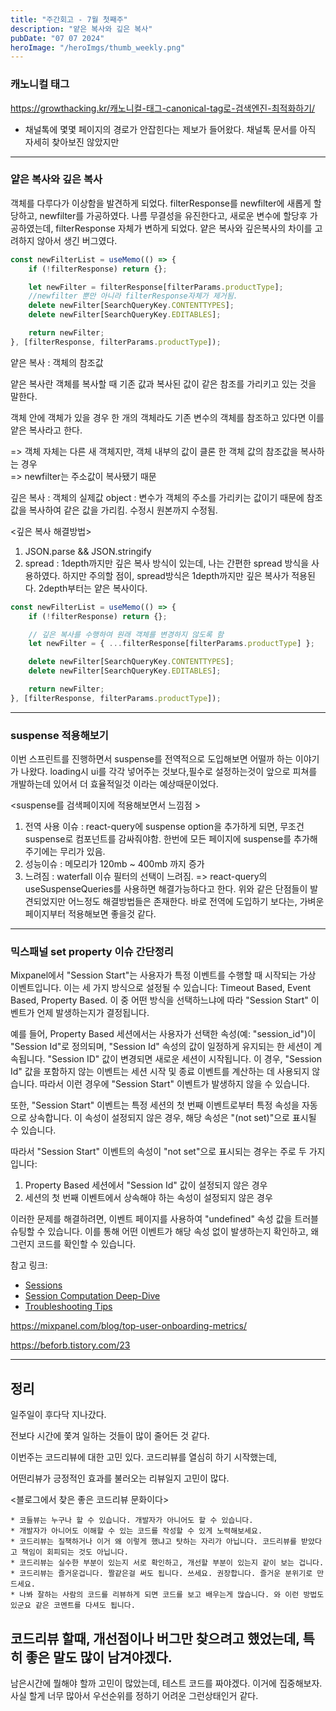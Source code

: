 ```yaml
---
title: "주간회고 - 7월 첫째주"
description: "얕은 복사와 깊은 복사"
pubDate: "07 07 2024"
heroImage: "/heroImgs/thumb_weekly.png"
---
```


### 캐노니컬 태그

https://growthacking.kr/캐노니컬-태그-canonical-tag로-검색엔진-최적화하기/

- 채널톡에 몇몇 페이지의 경로가 안잡힌다는 제보가 들어왔다.
  채널톡 문서를 아직 자세히 찾아보진 않았지만

---

### 얕은 복사와 깊은 복사

객체를 다루다가 이상함을 발견하게 되었다.
filterResponse를 newfilter에 새롭게 할당하고, newfilter를 가공하였다.
나름 무결성을 유진한다고, 새로운 변수에 할당후 가공하였는데,
filterResponse 자체가 변하게 되었다.
얕은 복사와 깊은복사의 차이를 고려하지 않아서 생긴 버그였다.

```jsx
const newFilterList = useMemo(() => {
	if (!filterResponse) return {};

	let newFilter = filterResponse[filterParams.productType];
	//newfilter 뿐만 아니라 filterResponse자체가 제거됨.
	delete newFilter[SearchQueryKey.CONTENTTYPES];
	delete newFilter[SearchQueryKey.EDITABLES];

	return newFilter;
}, [filterResponse, filterParams.productType]);
```

얕은 복사 : 객체의 참조값

얕은 복사란 객체를 복사할 때 기존 값과 복사된 값이 같은 참조를 가리키고 있는 것을 말한다.

객체 안에 객체가 있을 경우 한 개의 객체라도 기존 변수의 객체를 참조하고 있다면 이를 얕은 복사라고 한다.

=> 객체 자체는 다른 새 객체지만, 객체 내부의 값이 클론 한 객체 값의 참조값을 복사하는 경우 <br/>
=> newfilter는 주소값이 복사됐기 때문

깊은 복사 : 객체의 실제값
object : 변수가 객체의 주소를 가리키는 값이기 때문에 참조값을 복사하여 같은 값을 가리킴. 수정시 원본까지 수정됨.

<깊은 복사 해결방법>

1. JSON.parse && JSON.stringify
2. spread : 1depth까지만 깊은 복사
   방식이 있는데, 나는 간편한 spread 방식을 사용하였다.
   하지만 주의할 점이, spread방식은 1depth까지만 깊은 복사가 적용된다.
   2depth부터는 얕은 복사이다.

```jsx
const newFilterList = useMemo(() => {
	if (!filterResponse) return {};

	// 깊은 복사를 수행하여 원래 객체를 변경하지 않도록 함
	let newFilter = { ...filterResponse[filterParams.productType] };

	delete newFilter[SearchQueryKey.CONTENTTYPES];
	delete newFilter[SearchQueryKey.EDITABLES];

	return newFilter;
}, [filterResponse, filterParams.productType]);
```

---

### suspense 적용해보기

이번 스프린트를 진행하면서 suspense를 전역적으로 도입해보면 어떨까 하는 이야기가 나왔다.
loading시 ui를 각각 넣어주는 것보다,필수로 설정하는것이 앞으로 피쳐를 개발하는데 있어서 더 효율적일것 이라는 예상때문이었다.

<suspense를 검색페이지에 적용해보면서 느낌점 >

1. 전역 사용 이슈 : react-query에 suspense option을 추가하게 되면, 무조건 suspense로 컴포넌트를 감싸줘야함. 한번에 모든 페이지에 suspense를 추가해주기에는 무리가 있음.
2. 성능이슈 : 메모리가 120mb ~ 400mb 까지 증가
3. 느려짐 : waterfall 이슈 필터의 선택이 느려짐.
   => react-query의 useSuspenseQueries를 사용하면 해결가능하다고 한다.
   위와 같은 단점들이 발견되었지만 어느정도 해결방법들은 존재한다. 바로 전역에 도입하기 보다는, 가벼운 페이지부터 적용해보면 좋을것 같다.

---

### 믹스패널 set property 이슈 간단정리

Mixpanel에서 "Session Start"는 사용자가 특정 이벤트를 수행할 때 시작되는 가상 이벤트입니다. 이는 세 가지 방식으로 설정될 수 있습니다: Timeout Based, Event Based, Property Based. 이 중 어떤 방식을 선택하느냐에 따라 "Session Start" 이벤트가 언제 발생하는지가 결정됩니다.

예를 들어, Property Based 세션에서는 사용자가 선택한 속성(예: "session_id")이 "Session Id"로 정의되며, "Session Id" 속성의 값이 일정하게 유지되는 한 세션이 계속됩니다. "Session ID" 값이 변경되면 새로운 세션이 시작됩니다. 이 경우, "Session Id" 값을 포함하지 않는 이벤트는 세션 시작 및 종료 이벤트를 계산하는 데 사용되지 않습니다. 따라서 이런 경우에 "Session Start" 이벤트가 발생하지 않을 수 있습니다.

또한, "Session Start" 이벤트는 특정 세션의 첫 번째 이벤트로부터 특정 속성을 자동으로 상속합니다. 이 속성이 설정되지 않은 경우, 해당 속성은 "(not set)"으로 표시될 수 있습니다.

따라서 "Session Start" 이벤트의 속성이 "not set"으로 표시되는 경우는 주로 두 가지입니다:

1. Property Based 세션에서 "Session Id" 값이 설정되지 않은 경우
2. 세션의 첫 번째 이벤트에서 상속해야 하는 속성이 설정되지 않은 경우

이러한 문제를 해결하려면, 이벤트 페이지를 사용하여 "undefined" 속성 값을 트러블슈팅할 수 있습니다. 이를 통해 어떤 이벤트가 해당 속성 없이 발생하는지 확인하고, 왜 그런지 코드를 확인할 수 있습니다.

참고 링크:

- [Sessions](https://docs.mixpanel.com/docs/features/sessions)
- [Session Computation Deep-Dive](https://docs.mixpanel.com/docs/features/sessions#session-computation-deep-dive)
- [Troubleshooting Tips](https://docs.mixpanel.com/docs/features/advanced#troubleshooting-tips)

https://mixpanel.com/blog/top-user-onboarding-metrics/

https://beforb.tistory.com/23

---

## 정리

일주일이 후다닥 지나갔다.

전보다 시간에 쫓겨 일하는 것들이 많이 줄어든 것 같다.

이번주는 코드리뷰에 대한 고민 있다. 코드리뷰를 열심히 하기 시작했는데,

어떤리뷰가 긍정적인 효과를 불러오는 리뷰일지 고민이 많다.

<블로그에서 찾은 좋은 코드리뷰 문화이다>

```
* 코들뷰는 누구나 할 수 있습니다. 개발자가 아니어도 할 수 있습니다.
* 개발자가 아니어도 이해할 수 있는 코드를 작성할 수 있게 노력해보세요.
* 코드리뷰는 질책하거나 이거 왜 이렇게 했냐고 탓하는 자리가 아닙니다. 코드리뷰를 받았다고 책임이 회피되는 것도 아닙니다.
* 코드리뷰는 실수한 부분이 있는지 서로 확인하고, 개선할 부분이 있는지 같이 보는 겁니다.
* 코드리뷰는 즐거운겁니다. 짤같은걸 써도 됩니다. 쓰세요. 권장합니다. 즐거운 분위기로 만드세요.
* 나봐 잘하는 사람의 코드를 리뷰하게 되면 코드를 보고 배우는게 많습니다. 와 이런 방법도 있군요 같은 코멘트를 다셔도 됩니다.
```

## 코드리뷰 할때, 개선점이나 버그만 찾으려고 했었는데, 특히 좋은 말도 많이 남겨야겠다.

남은시간에 뭘해야 할까 고민이 많았는데,
테스트 코드를 짜야겠다. 이거에 집중해보자.
사실 할게 너무 많아서 우선순위를 정하기 어려운 그런상태인거 같다.
